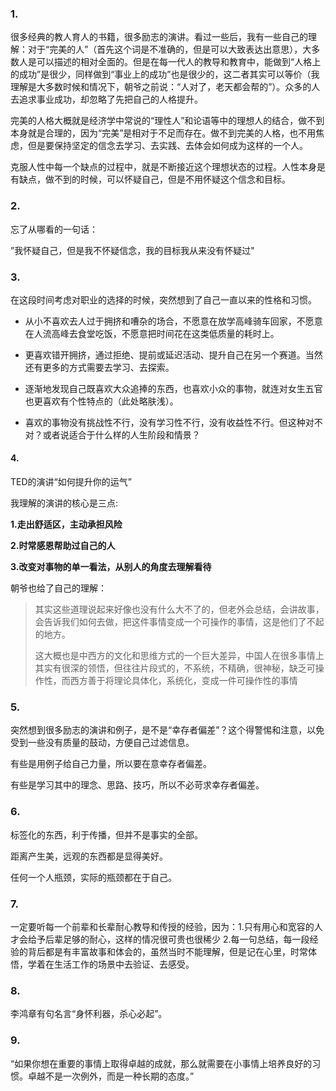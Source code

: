 ### 1.

很多经典的教人育人的书籍，很多励志的演讲。看过一些后，我有一些自己的理解：对于“完美的人”（首先这个词是不准确的，但是可以大致表达出意思），大多数人是可以描述的相对全面的。但是在每一代人的教导和教育中，能做到“人格上的成功”是很少，同样做到“事业上的成功”也是很少的，这二者其实可以等价（我理解是大多数时候和情况下，朝爷之前说：“人对了，老天都会帮的”）。众多的人去追求事业成功，却忽略了先把自己的人格提升。

完美的人格大概就是经济学中常说的“理性人”和论语等中的理想人的结合，做不到本身就是合理的，因为“完美”是相对于不足而存在。做不到完美的人格，也不用焦虑，但是要保持坚定的信念去学习、去实践、去体会如何成为这样的一个人。

克服人性中每一个缺点的过程中，就是不断接近这个理想状态的过程。人性本身是有缺点，做不到的时候，可以怀疑自己，但是不用怀疑这个信念和目标。

### 2.

忘了从哪看的一句话：

”我怀疑自己，但是我不怀疑信念，我的目标我从来没有怀疑过"



### 3.

在这段时间考虑对职业的选择的时候，突然想到了自己一直以来的性格和习惯。

- 从小不喜欢去人过于拥挤和嘈杂的场合，不愿意在放学高峰骑车回家，不愿意在人流高峰去食堂吃饭，不愿意把时间花在这类低质量的耗时上。

- 更喜欢错开拥挤，通过拒绝、提前或延迟活动、提升自己在另一个赛道。当然还有更多的方式需要去学习、去探索。
- 逐渐地发现自己既喜欢大众追捧的东西，也喜欢小众的事物，就连对女生五官也更喜欢有个性特点的（此处略肤浅）。

- 喜欢的事物没有挑战性不行，没有学习性不行，没有收益性不行。但这种对不对？或者说适合于什么样的人生阶段和情景？

#### 4.

TED的演讲“如何提升你的运气”

我理解的演讲的核心是三点:

**1.走出舒适区，主动承担风险** 

**2.时常感恩帮助过自己的人** 

**3.改变对事物的单一看法，从别人的角度去理解看待**

朝爷也给了自己的理解：

> 其实这些道理说起来好像也没有什么大不了的，但老外会总结，会讲故事，会告诉我们如何去做，把这件事情变成一个可操作的事情，这是他们了不起的地方。
>
> 这大概也是中西方的文化和思维方式的一个巨大差异，中国人在很多事情上其实有很深的领悟，但往往片段式的，不系统，不精确，很神秘，缺乏可操作性，而西方善于将理论具体化，系统化，变成一件可操作性的事情



### 5.

突然想到很多励志的演讲和例子，是不是“幸存者偏差”？这个得警惕和注意，以免受到一些没有质量的鼓动，方便自己过滤信息。

有些是用例子给自己力量，所以要在意幸存者偏差。

有些是学习其中的理念、思路、技巧，所以不必苛求幸存者偏差。



### 6.

标签化的东西，利于传播，但并不是事实的全部。

距离产生美，远观的东西都是显得美好。

任何一个人瓶颈，实际的瓶颈都在于自己。



### 7.

一定要听每一个前辈和长辈耐心教导和传授的经验，因为：1.只有用心和宽容的人才会给予后辈足够的耐心，这样的情况很可贵也很稀少 2.每一句总结，每一段经验的背后都是有丰富故事和体会的，虽然当时不能理解，但是记在心里，时常体悟，学着在生活工作的场景中去验证、去感受。



### 8.

李鸿章有句名言“身怀利器，杀心必起”。



### 9.

“如果你想在重要的事情上取得卓越的成就，那么就需要在小事情上培养良好的习惯。卓越不是一次例外，而是一种长期的态度。”

